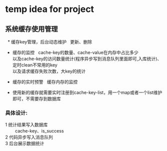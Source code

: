 # temp idea for project


## 系统缓存使用管理
   * 缓存key管理，后台动态维护  
      更新、删除  
  
   * 缓存的监控  
      cache-key的数量、cache-value在内存中占比多少   
      以及cache-key的访问数量统计(程序异步写到消息队列里面即可,入库统计)、定时clean不常用的key   
      以及请求缓存失败次数，大key的统计   
     
   * 缓存的实时预警  
      缓存内存的监控   
   * 使用新的缓存就需要实时注册到cache-key-list，用一个map或者一个list维护即可，不需要存到数据库

### 具体设计:     
 1 统计结果写入数据库     
         cache-key、is_success     
 2 代码异步写入消息队列    
 3 后台展示数据统计   
